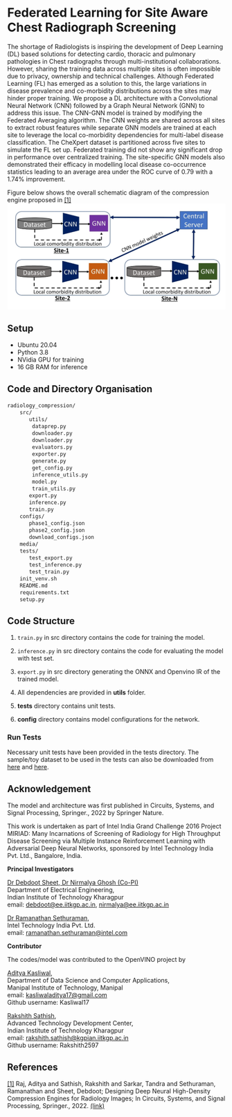 # Federated Learning for Site Aware Chest Radiograph Screening

The shortage of Radiologists is inspiring the development of
Deep Learning (DL) based solutions for detecting cardio, thoracic and pulmonary pathologies in Chest radiographs through
multi-institutional collaborations. However, sharing the training data across multiple sites is often impossible due to privacy, ownership and technical challenges. Although Federated
Learning (FL) has emerged as a solution to this, the large
variations in disease prevalence and co-morbidity distributions
across the sites may hinder proper training. We propose a DL
architecture with a Convolutional Neural Network (CNN) followed by a Graph Neural Network (GNN) to address this issue.
The CNN-GNN model is trained by modifying the Federated
Averaging algorithm. The CNN weights are shared across all
sites to extract robust features while separate GNN models are
trained at each site to leverage the local co-morbidity dependencies for multi-label disease classification. The CheXpert
dataset is partitioned across five sites to simulate the FL set
up. Federated training did not show any significant drop in
performance over centralized training. The site-specific GNN
models also demonstrated their efficacy in modelling local disease co-occurrence statistics leading to an average area under
the ROC curve of 0.79 with a 1.74% improvement.

Figure below shows the overall schematic diagram of the compression engine proposed in <a href="#comp_journal">[1]</a>
<img src = "./media/scheme.jpeg" width=650>

## Setup

* Ubuntu 20.04
* Python 3.8
* NVidia GPU for training
* 16 GB RAM for inference

## Code and Directory Organisation


```
radiology_compression/
	src/
       utils/
        dataprep.py
        downloader.py
        downloader.py
        evaluators.py
        exporter.py
        generate.py
        get_config.py
        inference_utils.py
        model.py
        train_utils.py
       export.py
       inference.py
       train.py
	configs/
       phase1_config.json
       phase2_config.json
       download_configs.json
	media/
	tests/
       test_export.py
       test_inference.py
       test_train.py
	init_venv.sh
	README.md
	requirements.txt
	setup.py
```

## Code Structure

1. `train.py` in src directory contains the code for training the model.
2. `inference.py` in src directory contains the code for evaluating the model with test set.
3. `export.py` in src directory generating the ONNX and Openvino IR of the trained model.
4. All dependencies are provided in **utils** folder.

5. **tests** directory contains  unit tests.
6. **config** directory contains model configurations for the network.


### Run Tests

Necessary unit tests have been provided in the tests directory. The sample/toy dataset to be used in the tests can also be downloaded from [here](http://kliv.iitkgp.ac.in/projects/miriad/sample_data/bmi34/phase1/phase1.zip) and [here](http://kliv.iitkgp.ac.in/projects/miriad/sample_data/bmi34/phase2/phase2.zip).

## Acknowledgement

The model and architecture was first published in Circuits, Systems, and Signal Processing, Springer., 2022 by Springer Nature.

This work is undertaken as part of Intel India Grand Challenge 2016 Project MIRIAD: Many Incarnations of Screening of Radiology for High Throughput Disease Screening via Multiple Instance Reinforcement Learning with Adversarial Deep Neural Networks, sponsored by Intel Technology India Pvt. Ltd., Bangalore, India.

**Principal Investigators**

<a href="https://www.linkedin.com/in/debdoot/">Dr Debdoot Sheet</a>,<a href="http://www.iitkgp.ac.in/department/EE/faculty/ee-nirmalya"> Dr Nirmalya Ghosh (Co-PI) </a></br>
Department of Electrical Engineering,</br>
Indian Institute of Technology Kharagpur</br>
email: debdoot@ee.iitkgp.ac.in, nirmalya@ee.iitkgp.ac.in

<a href="https://www.linkedin.com/in/ramanathan-sethuraman-27a12aba/">Dr Ramanathan Sethuraman</a>,</br>
Intel Technology India Pvt. Ltd.</br>
email: ramanathan.sethuraman@intel.com

**Contributor**

The codes/model was contributed to the OpenVINO project by

<a href="https://github.com/Kasliwal17"> Aditya Kasliwal</a>,</br>
Department of Data Science and Computer Applications,</br>
Manipal Institute of Technology, Manipal</br>
email: kasliwaladitya17@gmail.com</br>
Github username: Kasliwal17

<a href="https://github.com/Rakshith2597"> Rakshith Sathish</a>,</br>
Advanced Technology Development Center,</br>
Indian Institute of Technology Kharagpur</br>
email: rakshith.sathish@kgpian.iitkgp.ac.in</br>
Github username: Rakshith2597


## References


<div id="comp_journal">
<a href="#results">[1]</a>  Raj, Aditya and Sathish, Rakshith and Sarkar, Tandra and Sethuraman, Ramanathan and Sheet, Debdoot; Designing Deep Neural High-Density Compression Engines for Radiology Images; In Circuits, Systems, and Signal Processing, Springer., 2022. <a href="https://link.springer.com/article/10.1007/s00034-022-02222-0"> (link) </a>
</div>
